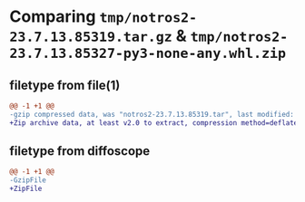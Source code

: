 # Comparing `tmp/notros2-23.7.13.85319.tar.gz` & `tmp/notros2-23.7.13.85327-py3-none-any.whl.zip`

## filetype from file(1)

```diff
@@ -1 +1 @@
-gzip compressed data, was "notros2-23.7.13.85319.tar", last modified: Thu Jul 13 08:53:19 2023, max compression
+Zip archive data, at least v2.0 to extract, compression method=deflate
```

## filetype from diffoscope

```diff
@@ -1 +1 @@
-GzipFile
+ZipFile
```

